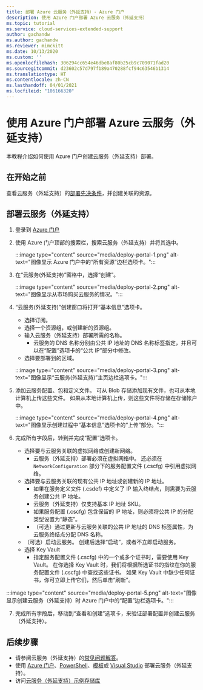 ```yaml
---
title: 部署 Azure 云服务（外延支持）- Azure 门户
description: 使用 Azure 门户部署 Azure 云服务（外延支持）
ms.topic: tutorial
ms.service: cloud-services-extended-support
author: gachandw
ms.author: gachandw
ms.reviewer: mimckitt
ms.date: 10/13/2020
ms.custom: ''
ms.openlocfilehash: 306294cc654e46dbe8af80b25cb9c709071fad20
ms.sourcegitcommit: d23602c57d797fb89a470288fcf94c63546b1314
ms.translationtype: HT
ms.contentlocale: zh-CN
ms.lasthandoff: 04/01/2021
ms.locfileid: "106166320"
---
```

# <a name="deploy-a-azure-cloud-services-extended-support-using-the-azure-portal"></a>使用 Azure 门户部署 Azure 云服务（外延支持）
本教程介绍如何使用 Azure 门户创建云服务（外延支持）部署。 

## <a name="before-you-begin"></a>在开始之前

查看云服务（外延支持）的[部署先决条件](deploy-prerequisite.md)，并创建关联的资源。 

## <a name="deploy-a-cloud-services-extended-support"></a>部署云服务（外延支持） 
1. 登录到 [Azure 门户](https://portal.azure.com)

2.  使用 Azure 门户顶部的搜索栏，搜索云服务（外延支持）并将其选中。

    :::image type="content" source="media/deploy-portal-1.png" alt-text="图像显示 Azure 门户中的“所有资源”边栏选项卡。":::
 
3.  在“云服务(外延支持)”窗格中，选择“创建”。 

    :::image type="content" source="media/deploy-portal-2.png" alt-text="图像显示从市场购买云服务的情况。":::

4. “云服务(外延支持)”创建窗口将打开“基本信息”选项卡。 
    - 选择订阅。
    - 选择一个资源组，或创建新的资源组。
    - 输入云服务（外延支持）部署所需的名称。
        - 云服务的 DNS 名称分别由公共 IP 地址的 DNS 名称标签指定，并且可以在“配置”选项卡的“公共 IP”部分中修改。
    -  选择要部署到的区域。

    :::image type="content" source="media/deploy-portal-3.png" alt-text="图像显示“云服务(外延支持)”主页边栏选项卡。":::

5. 添加云服务配置、包和定义文件。 可从 Blob 存储添加现有文件，也可从本地计算机上传这些文件。 如果从本地计算机上传，则这些文件将存储在存储帐户中。 

    :::image type="content" source="media/deploy-portal-4.png" alt-text="图像显示创建过程中“基本信息”选项卡的“上传”部分。":::

6. 完成所有字段后，转到并完成“配置”选项卡。 
    - 选择要与云服务关联的虚拟网络或创建新网络。 
        - 云服务（外延支持）部署必须在虚拟网络中。 还必须在 `NetworkConfiguration` 部分下的服务配置文件 (.cscfg) 中引用虚拟网络。
    - 选择要与云服务关联的现有公共 IP 地址或创建新的 IP 地址。
        - 如果在服务定义文件 (.csdef) 中定义了 IP 输入终结点，则需要为云服务创建公共 IP 地址。 
        - 云服务（外延支持）仅支持基本 IP 地址 SKU。
        - 如果服务配置 (.cscfg) 包含保留的 IP 地址，则必须将公共 IP 的分配类型设置为“静态”。 
        - （可选）通过更新与云服务关联的公共 IP 地址的 DNS 标签属性，为云服务终结点分配 DNS 名称。  
    - （可选）启动云服务。 创建后选择“启动”，或者不立即启动服务。
    - 选择 Key Vault 
        - 指定服务配置文件 (.cscfg) 中的一个或多个证书时，需要使用 Key Vault。 在你选择 Key Vault 时，我们将根据所选证书的指纹在你的服务配置文件 (.cscfg) 中查找这些证书。 如果 Key Vault 中缺少任何证书，你可立即上传它们，然后单击“刷新”。   

 :::image type="content" source="media/deploy-portal-5.png" alt-text="图像显示创建云服务（外延支持）时 Azure 门户中的“配置”边栏选项卡。":::

7. 完成所有字段后，移动到“查看和创建”选项卡，来验证部署配置并创建云服务（外延支持）。

## <a name="next-steps"></a>后续步骤 
- 请参阅云服务（外延支持）的[常见问题解答](faq.md)。
- 使用 [Azure 门户](deploy-portal.md)、[PowerShell](deploy-powershell.md)、[模板](deploy-template.md)或 [Visual Studio](deploy-visual-studio.md) 部署云服务（外延支持）。
- 访问[云服务（外延支持）示例存储库](https://github.com/Azure-Samples/cloud-services-extended-support)

